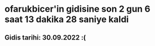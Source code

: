 # ofarukbicer'in gidisine son 2 gun 6 saat 13 dakika 28 saniye kaldi

## Gidis tarihi: 30.09.2022 :(